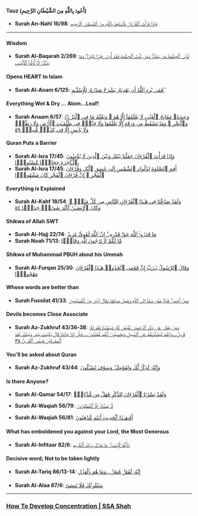 #### Tauz (أَعُوذ بِاللَّهِ مِنَ الشَّيْطَانِ الرَّجِيمِ)
* __Surah An-Nahl 16/98__: [فَإِذَا قَرَأْتَ ٱلْقُرْءَانَ فَٱسْتَعِذْ بِٱللَّهِ مِنَ ٱلشَّيْطَـٰنِ ٱلرَّجِيمِ](https://quranwbw.com/16/98)

***

#### Wisdom
* __Surah Al-Baqarah 2/269__: [يُؤْتِى ٱلْحِكْمَةَ مَن يَشَآءُ ۚ وَمَن يُؤْتَ ٱلْحِكْمَةَ فَقَدْ أُوتِىَ خَيْرًۭا كَثِيرًۭا ۗ وَمَا يَذَّكَّرُ إِلَّآ أُو۟لُوا۟ ٱلْأَلْبَـٰبِ](https://quranwbw.com/2/269)

#### Opens HEART to Islam
* __Surah Al-Anam 6/125__: [فَمَن يُرِدِ ٱللَّهُ أَن يَهْدِيَهُۥ يَشْرَحْ صَدْرَهُۥ لِلْإِسْلَـٰمِ ۖ](https://quranwbw.com/6/125)

#### Everything Wet & Dry ... Atom...Leaf!
* __Surah Anaam 6/57__: [۞ وَعِندَهُۥ مَفَاتِحُ ٱلْغَيْبِ لَا يَعْلَمُهَآ إِلَّا هُوَ ۚ وَيَعْلَمُ مَا فِى ٱلْبَرِّ وَٱلْبَحْرِ ۚ وَمَا تَسْقُطُ مِن وَرَقَةٍ إِلَّا يَعْلَمُهَا وَلَا حَبَّةٍۢ فِى ظُلُمَـٰتِ ٱلْأَرْضِ وَلَا رَطْبٍۢ وَلَا يَابِسٍ إِلَّا فِى كِتَـٰبٍۢ مُّبِينٍۢ ٥٩](https://quran.com/6/59)

#### Quran Puts a Barrier
* __Surah Al-Isra 17/45__: [وَإِذَا قَرَأْتَ ٱلْقُرْءَانَ جَعَلْنَا بَيْنَكَ وَبَيْنَ ٱلَّذِينَ لَا يُؤْمِنُونَ بِٱلْـَٔاخِرَةِ حِجَابًۭا مَّسْتُورًۭا](https://quranwbw.com/17/45)
* __Surah Al-Isra 17/45__: [أَقِمِ ٱلصَّلَوٰةَ لِدُلُوكِ ٱلشَّمْسِ إِلَىٰ غَسَقِ ٱلَّيْلِ وَقُرْءَانَ ٱلْفَجْرِ ۖ إِنَّ قُرْءَانَ ٱلْفَجْرِ كَانَ مَشْهُودًۭا](https://quran.com/17/78)

#### Everything is Explained
* __Surah Al-Kahf 18/54__: [وَلَقَدْ صَرَّفْنَا فِى هَـٰذَا ٱلْقُرْءَانِ لِلنَّاسِ مِن كُلِّ مَثَلٍۢ ۚ وَكَانَ ٱلْإِنسَـٰنُ أَكْثَرَ شَىْءٍۢ جَدَلًۭا ٥٤](https://quran.com/18/54)

#### Shikwa of Allah SWT
* __Surah Al-Hajj 22/74__: [مَا قَدَرُوا۟ ٱللَّهَ حَقَّ قَدْرِهِۦٓ ۗ إِنَّ ٱللَّهَ لَقَوِىٌّ عَزِيزٌ](https://quranwbw.com/22/74)
* __Surah Noah 71/13__: [مَّا لَكُمْ لَا تَرْجُونَ لِلَّهِ وَقَارًۭا](https://quranwbw.com/71/13)

#### Shikwa of Muhammad PBUH about his Ummah
* __Surah Al-Furqan 25/30__: [وَقَالَ ٱلرَّسُولُ يَـٰرَبِّ إِنَّ قَوْمِى ٱتَّخَذُوا۟ هَـٰذَا ٱلْقُرْءَانَ مَهْجُورًۭا](https://quranwbw.com/25/30)

#### Whose words are better than
* __Surah Fussilat 41/33__: [وَمَنْ أَحْسَنُ قَوْلًۭا مِّمَّن دَعَآ إِلَى ٱللَّهِ وَعَمِلَ صَـٰلِحًۭا وَقَالَ إِنَّنِى مِنَ ٱلْمُسْلِمِينَ](https://quranwbw.com/41/33-35)

#### Devils becomes Close Associate
* __Surah Az-Zukhruf 43/36-38__: [وَمَن يَعْشُ عَن ذِكْرِ ٱلرَّحْمَـٰنِ نُقَيِّضْ لَهُۥ شَيْطَـٰنًۭا فَهُوَ لَهُۥ قَرِينٌۭ...وَإِنَّهُمْ لَيَصُدُّونَهُمْ عَنِ ٱلسَّبِيلِ وَيَحْسَبُونَ أَنَّهُم مُّهْتَدُونَ...حَتَّىٰٓ إِذَا جَآءَنَا قَالَ يَـٰلَيْتَ بَيْنِى وَبَيْنَكَ بُعْدَ ٱلْمَشْرِقَيْنِ فَبِئْسَ ٱلْقَرِينُ ٣٨](https://quranwbw.com/43/36-38)

#### You'll be asked about Quran
* __Surah Az-Zukhruf 43/44__: [وَإِنَّهُۥ لَذِكْرٌۭ لَّكَ وَلِقَوْمِكَ ۖ وَسَوْفَ تُسْـَٔلُونَ](https://quranwbw.com/43/44)

#### Is there Anyone?
* __Surah Al-Qamar 54/17__: [وَلَقَدْ يَسَّرْنَا ٱلْقُرْءَانَ لِلذِّكْرِ فَهَلْ مِن مُّدَّكِرٍۢ](https://quranwbw.com/54/17)

* __Surah Al-Waqiah 56/79__: [لَّا يَمَسُّهُۥٓ إِلَّا ٱلْمُطَهَّرُونَ](https://quranwbw.com/56/79)
* __Surah Al-Waqiah 56/81__: [أَفَبِهَـٰذَا ٱلْحَدِيثِ أَنتُم مُّدْهِنُونَ](https://quranwbw.com/56/81)

#### What has emboldened you against your Lord, the Most Generous
* __Surah Al-Infitaar 82/6__: [يَـٰٓأَيُّهَا ٱلْإِنسَـٰنُ مَا غَرَّكَ بِرَبِّكَ ٱلْكَرِيمِ](https://quranwbw.com/82/6)

#### Decisive word; Not to be taken lightly
* __Surah At-Tariq 86/13-14__: [إِنَّهُۥ لَقَوْلٌۭ فَصْلٌۭ...وَمَا هُوَ بِٱلْهَزْلِ](https://quran.com/86/13-14)

#### 
* __Surah Al-Alaa 87/6__: [سَنُقْرِئُكَ فَلَا تَنسَىٰٓ](https://quranwbw.com/87/6)

***

### [How To Develop Concentration | SSA Shah](https://www.youtube.com/watch?v=FkG-UNjBbxo)
